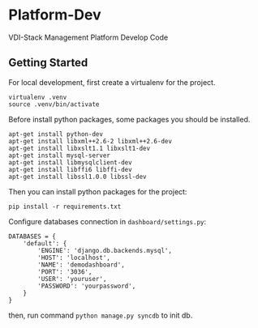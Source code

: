 Platform-Dev
============

VDI-Stack Management Platform Develop Code

## Getting Started

For local development, first create a virtualenv for the project.

```
virtualenv .venv
source .venv/bin/activate
```

Before install python packages, some packages you should be installed.

```
apt-get install python-dev
apt-get install libxml++2.6-2 libxml++2.6-dev
apt-get install libxslt1.1 libxslt1-dev
apt-get install mysql-server
apt-get install libmysqlclient-dev
apt-get install libffi6 libffi-dev
apt-get install libssl1.0.0 libssl-dev
```

Then you can install python packages for the project:

```
pip install -r requirements.txt
```

Configure databases connection in ```dashboard/settings.py```:

```
DATABASES = {
    'default': {
        'ENGINE': 'django.db.backends.mysql',
        'HOST': 'localhost',
        'NAME': 'demodashboard',
        'PORT': '3036',
        'USER': 'youruser',
        'PASSWORD': 'yourpassword',
    }
}
```

then, run command ```python manage.py syncdb``` to init db.
